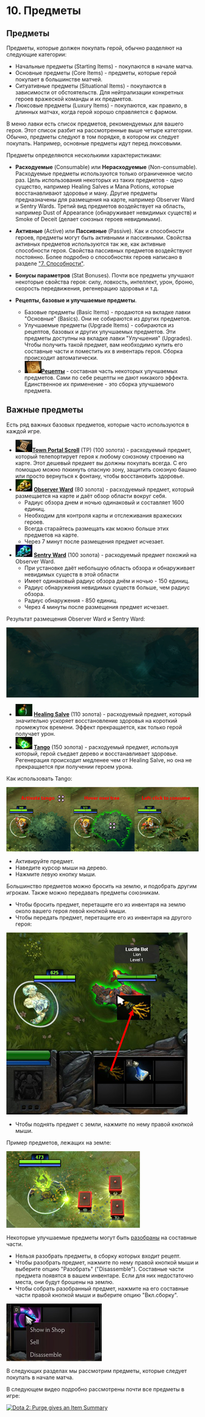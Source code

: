 # 10. Предметы

## Предметы

Предметы, которые должен покупать герой, обычно разделяют на следующие категории:

* Начальные предметы (Starting Items) - покупаются в начале матча.
* Основные предметы (Core Items) - предметы, которые герой покупает в большинстве матчей.
* Ситуативные предметы (Situational Items) - покупаются в зависимости от обстоятельств. Для нейтрализации конкретных героев вражеской команды и их предметов.
* Люксовые предметы (Luxury Items) - покупаются, как правило, в длинных матчах, когда герой хорошо справляется с фармом.

В меню лавки есть список предметов, рекомендуемых для вашего героя. Этот список разбит на рассмотренные выше четыре категории. Обычно, предметы следуют в том порядке, в котором их следует покупать. Например, основные предметы идут перед люксовыми.

Предметы определяются несколькими характеристиками:

* **Расходуемые** (Consumable) или **Нерасходуемые** (Non-consumable).
Расходуемые предметы используются только ограниченное число раз. Цель использования некоторых из таких предметов - одно существо, например Healing Salves и Mana Potions, которые восстанавливают здоровье и ману. Другие предметы предназначены для размещения на карте, например Observer Ward и Sentry Wards. Третий вид предметов воздействует на область, например Dust of Appearance (обнаруживает невидимых существ) и Smoke of Deceit (делает союзных героев невидимыми).

* **Активные** (Active) или **Пассивные** (Passive).
Как и способности героев, предметы могут быть активными и пассивными. Свойства активных предметов используются так же, как активные способности героя. Свойства пассивных предметов воздействуют постоянно. Более подробно о способностях героев написано в разделе ["7. Способности"](7_abilities.md).

* **Бонусы параметров** (Stat Bonuses).
Почти все предметы улучшают некоторые свойства героя: силу, ловкость, интеллект, урон, броню, скорость передвижения, регенерацию здоровья и т.д.

* **Рецепты, базовые и улучшаемые предметы**.
    * Базовые предметы (Basic Items) - продаются на вкладке лавки "Основные" (Basics). Они не собираются из других предметов.
    * Улучшаемые предметы (Upgrade Items) - собираются из рецептов, базовых и других улучшаемых предметов. Эти предметы доступны на вкладке лавки "Улучшения" (Upgrades). Чтобы получить такой предмет, вам необходимо купить его составные части и поместить их в инвентарь героя. Сборка происходит автоматически.
    * ![Рецепт](images/10.11_recipe.png)[**Рецепты**](https://dota2-ru.gamepedia.com/%D0%A0%D0%B5%D1%86%D0%B5%D0%BF%D1%82%D1%8B) - составная часть некоторых улучшаемых предметов. Сами по себе рецепты не дают никакого эффекта. Единственное их применение - это сборка улучшаемого предмета.

## Важные предметы

Есть ряд важных базовых предметов, которые часто используются в каждой игре.

* ![Town Portal](images/10.1_town_portal.png)[**Town Portal Scroll**](https://dota2-ru.gamepedia.com/Town_Portal_Scroll) (TP) (100 золота) - расходуемый предмет, который телепортирует героя к любому союзному строению на карте. Этот дешевый предмет вы должны покупать всегда. С его помощью можно покинуть опасную зону, защитить союзную башню или просто вернуться к фонтану, чтобы восстановить здоровье.
* ![Observer Ward](images/10.2_observer_ward.png) [**Observer Ward**](https://dota2-ru.gamepedia.com/Observer_Ward) (80 золота) - расходуемый предмет, который размещается на карте и даёт обзор области вокруг себя.
    * Радиус обзора днем и ночью одинаковый и составляет 1600 единиц.
    * Необходим для контроля карты и отслеживания вражеских героев.
    * Всегда старайтесь размещать как можно больше этих предметов на карте.
    * Через 7 минут после размещения предмет исчезает.
* ![Sentry Ward](images/10.3_sentry_ward.png) [**Sentry Ward**](https://dota2-ru.gamepedia.com/Sentry_Ward) (100 золота) - расходуемый предмет похожий на Observer Ward.
    * При установке даёт небольшую область обзора и обнаруживает невидимых существ в этой области
    * Имеет одинаковый радиус обзора днём и ночью - 150 единиц.
    * Радиус обнаружения невидимых существ больше, чем радиус обзора.
    * Радиус обнаружения - 850 единиц.
    * Через 4 минуты после размещения предмет исчезает.

Результат размещения Observer Ward и Sentry Ward:

![Размещение вардов](images/10.4_wards.gif)

* ![Healing Salve](images/10.5_healing_salve.png) [**Healing Salve**](https://dota2-ru.gamepedia.com/Healing_Salve) (110 золота) - расходуемый предмет, который значительно ускоряет восстановление здоровья на короткий промежуток времени. Эффект прекращается, как только герой получает урон.
* ![Tango](images/10.6_tango.png) [**Tango**](https://dota2-ru.gamepedia.com/Tango) (150 золота) - расходуемый предмет, используя который, герой съедает дерево и восстанавливает здоровье. Регенерация происходит медленее чем от Healing Salve, но она не прекращается при получении героем урона.

Как использовать Tango:

![Использование Tango](images/10.7_tango_usage.png)

* Активируйте предмет.
* Наведите курсор мыши на дерево.
* Нажмите левую кнопку мыши.

Большинство предметов можно бросить на землю, и подобрать другим игрокам. Также можно передавать предметы союзникам.

* Чтобы бросить предмет, перетащите его из инвентаря на землю около вашего героя левой кнопкой мыши.
* Чтобы передать предмет, перетащите его из инвентаря на другого героя:

![Передача предмета](images/10.8_give_item.png)

* Чтобы поднять предмет с земли, нажмите по нему правой кнопкой мыши.

Пример предметов, лежащих на земле:

![Предметы на земле](images/10.9_drop_item.png)

Некоторые улучшаемые предметы могут быть [разобраны](https://dota2-ru.gamepedia.com/%D0%A0%D0%B0%D0%B7%D0%B1%D0%BE%D1%80%D0%BA%D0%B0_%D0%BF%D1%80%D0%B5%D0%B4%D0%BC%D0%B5%D1%82%D0%BE%D0%B2) на составные части.

* Нельзя разобрать предметы, в сборку которых входит рецепт.
* Чтобы разобрать предмет, нажмите по нему правой кнопкой мыши и выберите опцию "Разобрать" ("Disassemble"). Составные части предмета появятся в вашем инвентаре. Если для них недостаточно места, они будут брошены на землю.
* Чтобы собрать разобранный предмет, нажмите на его составные части правой кнопкой мыши и выберите опцию "Вкл.сборку".

![Разборка предмета](images/10.10_disassemble_item.png)

В следующих разделах мы рассмотрим предметы, которые следует покупать в начале матча.

В следующем видео подробно рассмотрены почти все предметы в игре:

[![Dota 2: Purge gives an Item Summary](http://img.youtube.com/vi/R9-qHJGIUvU/0.jpg)](https://www.youtube.com/watch?v=R9-qHJGIUvU)
